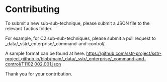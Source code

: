 # Contributing

To submit a new sub-sub-technique, please submit a JSON file to the relevant Tactics folder.

For example, for C2 sub-sub-techniques, please submit a pull request to _data/_sstr/_enterprise/_command-and-control/.

A sample format can be found at here. https://github.com/sstr-project/sstr-project.github.io/blob/main/_data/_sstr/_enterprise/_command-and-control/T1102.002.001.json

Thank you for your contribution.
